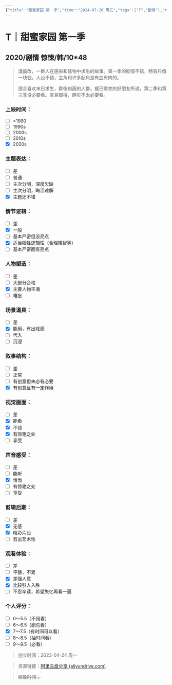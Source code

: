 ```yaml
---
{"title":"甜蜜家园 第一季","time":"2024-07-26 周五","tags":["T","剧情"],"rating":"7.5","dg-publish":true,"permalink":"/300 评价/T/甜蜜家园 第一季/","dgPassFrontmatter":true,"created":"2024-07-26T23:02:23.420+08:00","updated":"2024-07-26T23:23:04.790+08:00"}
---
```



# T｜甜蜜家园 第一季
## 2020/剧情 惊悚/韩/10\*48
>漫画改，一群人在感染和怪物中求生的故事。第一季的剧情不错，特效只值一块钱。人设不错，主角和许多配角是有血有肉的。
>
>适合喜欢末日求生，群像刻画的人群。据已看完的好朋友所说，第二季和第三季没必要看。查豆瓣得，确实不太必要看。
### 上映时间：
- [ ] <1990
- [ ] 1990s
- [ ] 2000s
- [ ] 2010s
- [x] 2020s
### 主题表达：
- [ ] 差
- [ ] 普通
- [ ] 主次分明，深度欠缺
- [ ] 主次分明，晦涩难解
- [x] 主题还不错
### 情节逻辑：
- [ ] 差
- [x] 一般
- [ ] 基本严密但没亮点
- [x] 适当牺牲逻辑性（合理降智等）
- [ ] 基本严密而有亮点
### 人物塑造：
- [ ] 差
- [ ] 大部分合格
- [x] 主要人物丰满
- [ ] 难忘
### 场景道具：
- [ ] 差
- [x] 能用，有出戏感
- [ ] 代入
- [ ] 沉浸
### 叙事结构：
- [ ] 差
- [ ] 正常
- [ ] 有创意但未必有必要
- [x] 有创意且有一定作用
### 视觉画面：
- [ ] 差
- [x] 能看
- [x] 不错
- [x] 有惊艳之处
- [ ] 享受
### 声音感受：
- [ ] 差
- [ ] 能听
- [x] 恰当
- [ ] 有惊艳之处
- [ ] 享受
### 剪辑后期：
- [ ] 差
- [x] 无感
- [x] 精彩片段
- [ ] 剪出艺术性
### 观看体验：
- [ ] 差
- [ ] 平静，不累
- [x] 差强人意
- [x] 比较引人入胜
- [ ] 不忍卒读，希望失忆再看一遍
### 个人评分：
- [ ] 0～5.5（不用看）
- [ ] 6～6.5（剧荒看）
- [x] 7～7.5（有时间可以看）
- [ ] 8～8.5（抽时间看）
- [ ] 9～9.5（必看）

>创立时间：2023-04-24 周一

>资源链接：[阿里云盘分享 (aliyundrive.com)](https://www.aliyundrive.com/s/uHRTuFarYtP/folder/61ed64362b9f43d5cebf4577b28dac97be9bc130)

>~~修改时间：~~



